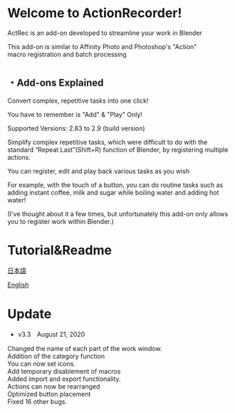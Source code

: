 # Welcome to ActionRecorder!

ActRec is an add-on developed to streamline your work in Blender

This add-on is similar to Affinity Photo and Photoshop's "Action"<br>
macro registration and batch processing

#
## ・Add-ons Explained

Convert complex, repetitive tasks into one click!

You have to remember is "Add" & "Play" Only!

Supported Versions: 2.83 to 2.9 (build version)

Simplify complex repetitive tasks, which were difficult to do with the standard “Repeat Last”(Shift+R) function of Blender, by registering multiple actions.

You can register, edit and play back various tasks as you wish

For example, with the touch of a button, you can do routine tasks such as adding instant coffee, milk and sugar while boiling water and adding hot water!

(I've thought about it a few times, but unfortunately this add-on only allows you to register work within Blender.)

# Tutorial&Readme
[日本語](https://inamurajin.wixsite.com/website/post/tutorial_readme_jp)

[English](https://inamurajin.wixsite.com/website/post/tutorial_readme_en)

#
# Update

 - v3.3　August 21, 2020

Changed the name of each part of the work window.<br>
Addition of the category function<br>
You can now set icons.<br>
Add temporary disablement of macros<br>
Added import and export functionality.<br>
Actions can now be rearranged<br>
Optimized button placement<br>
Fixed 16 other bugs.<br>
